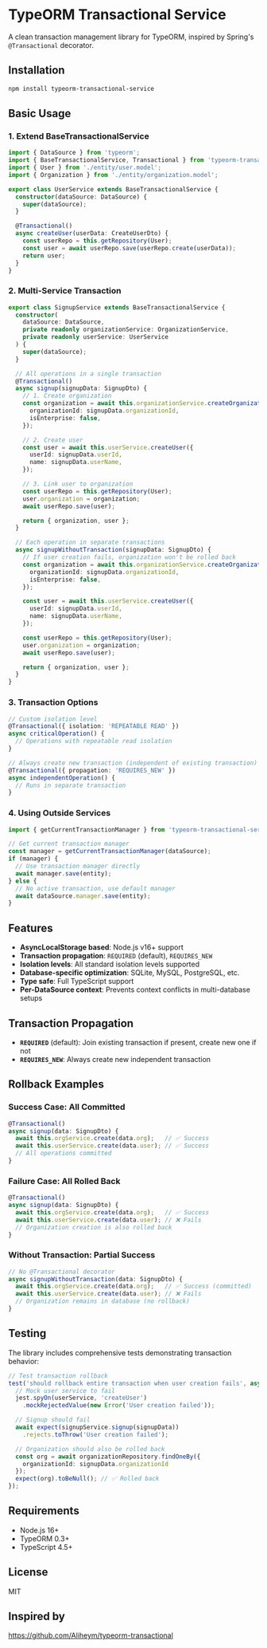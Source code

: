 # TypeORM Transactional Service

A clean transaction management library for TypeORM, inspired by Spring's `@Transactional` decorator.

## Installation

```bash
npm install typeorm-transactional-service
```

## Basic Usage

### 1. Extend BaseTransactionalService

```typescript
import { DataSource } from 'typeorm';
import { BaseTransactionalService, Transactional } from 'typeorm-transactional-service';
import { User } from './entity/user.model';
import { Organization } from './entity/organization.model';

export class UserService extends BaseTransactionalService {
  constructor(dataSource: DataSource) {
    super(dataSource);
  }

  @Transactional()
  async createUser(userData: CreateUserDto) {
    const userRepo = this.getRepository(User);
    const user = await userRepo.save(userRepo.create(userData));
    return user;
  }
}
```

### 2. Multi-Service Transaction

```typescript
export class SignupService extends BaseTransactionalService {
  constructor(
    dataSource: DataSource,
    private readonly organizationService: OrganizationService,
    private readonly userService: UserService
  ) {
    super(dataSource);
  }

  // All operations in a single transaction
  @Transactional()
  async signup(signupData: SignupDto) {
    // 1. Create organization
    const organization = await this.organizationService.createOrganization({
      organizationId: signupData.organizationId,
      isEnterprise: false,
    });

    // 2. Create user
    const user = await this.userService.createUser({
      userId: signupData.userId,
      name: signupData.userName,
    });

    // 3. Link user to organization
    const userRepo = this.getRepository(User);
    user.organization = organization;
    await userRepo.save(user);

    return { organization, user };
  }

  // Each operation in separate transactions
  async signupWithoutTransaction(signupData: SignupDto) {
    // If user creation fails, organization won't be rolled back
    const organization = await this.organizationService.createOrganization({
      organizationId: signupData.organizationId,
      isEnterprise: false,
    });

    const user = await this.userService.createUser({
      userId: signupData.userId,
      name: signupData.userName,
    });

    const userRepo = this.getRepository(User);
    user.organization = organization;
    await userRepo.save(user);

    return { organization, user };
  }
}
```

### 3. Transaction Options

```typescript
// Custom isolation level
@Transactional({ isolation: 'REPEATABLE READ' })
async criticalOperation() {
  // Operations with repeatable read isolation
}

// Always create new transaction (independent of existing transaction)
@Transactional({ propagation: 'REQUIRES_NEW' })
async independentOperation() {
  // Runs in separate transaction
}
```

### 4. Using Outside Services

```typescript
import { getCurrentTransactionManager } from 'typeorm-transactional-service';

// Get current transaction manager
const manager = getCurrentTransactionManager(dataSource);
if (manager) {
  // Use transaction manager directly
  await manager.save(entity);
} else {
  // No active transaction, use default manager
  await dataSource.manager.save(entity);
}
```

## Features

- **AsyncLocalStorage based**: Node.js v16+ support
- **Transaction propagation**: `REQUIRED` (default), `REQUIRES_NEW`
- **Isolation levels**: All standard isolation levels supported
- **Database-specific optimization**: SQLite, MySQL, PostgreSQL, etc.
- **Type safe**: Full TypeScript support
- **Per-DataSource context**: Prevents context conflicts in multi-database setups

## Transaction Propagation

- **`REQUIRED`** (default): Join existing transaction if present, create new one if not
- **`REQUIRES_NEW`**: Always create new independent transaction

## Rollback Examples

### Success Case: All Committed
```typescript
@Transactional()
async signup(data: SignupDto) {
  await this.orgService.create(data.org);   // ✅ Success
  await this.userService.create(data.user); // ✅ Success
  // All operations committed
}
```

### Failure Case: All Rolled Back
```typescript
@Transactional()
async signup(data: SignupDto) {
  await this.orgService.create(data.org);   // ✅ Success
  await this.userService.create(data.user); // ❌ Fails
  // Organization creation is also rolled back
}
```

### Without Transaction: Partial Success
```typescript
// No @Transactional decorator
async signupWithoutTransaction(data: SignupDto) {
  await this.orgService.create(data.org);   // ✅ Success (committed)
  await this.userService.create(data.user); // ❌ Fails
  // Organization remains in database (no rollback)
}
```

## Testing

The library includes comprehensive tests demonstrating transaction behavior:

```typescript
// Test transaction rollback
test('should rollback entire transaction when user creation fails', async () => {
  // Mock user service to fail
  jest.spyOn(userService, 'createUser')
    .mockRejectedValue(new Error('User creation failed'));

  // Signup should fail
  await expect(signupService.signup(signupData))
    .rejects.toThrow('User creation failed');

  // Organization should also be rolled back
  const org = await organizationRepository.findOneBy({ 
    organizationId: signupData.organizationId 
  });
  expect(org).toBeNull(); // ✅ Rolled back
});
```

## Requirements

- Node.js 16+
- TypeORM 0.3+
- TypeScript 4.5+

## License

MIT

## Inspired by

https://github.com/Aliheym/typeorm-transactional